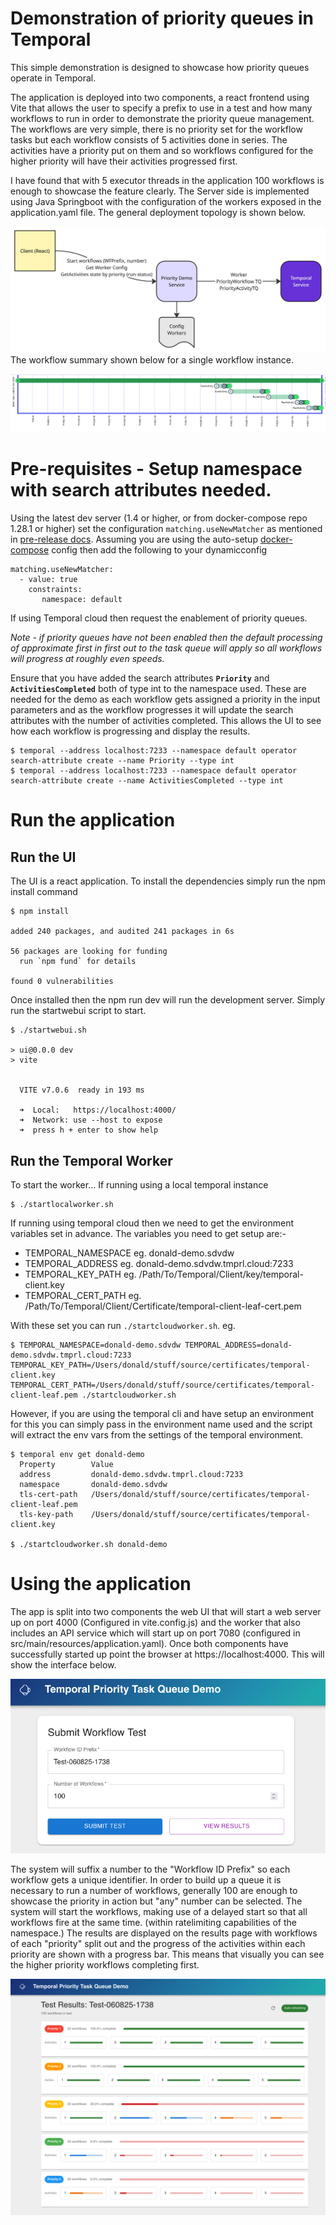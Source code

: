 # Demonstration of priority queues in Temporal

This simple demonstration is designed to showcase how priority queues operate in Temporal.  

The application is deployed into two components, a react frontend using Vite that allows the user to specify a prefix to use in a test and how many workflows to run in order to demonstrate the priority queue management.   The workflows are very simple, there is no priority set for the workflow tasks but each workflow consists of 5 activities done in series.  The activities have a priority put on them and so workflows configured for the higher priority will have their activities progressed first.

I have found that with 5 executor threads in the application 100 workflows is enough to showcase the feature clearly.  The Server side is implemented using Java Springboot with the configuration of the workers exposed in the application.yaml file.  The general deployment topology is shown below.

![Priority-Task-Queue-Demo.jpg](docs/Priority-Task-Queue-Demo.jpg)
The workflow summary shown below for a single workflow instance.

![Workflow-Summary.png](docs/Workflow-summary.png)

# Pre-requisites - Setup namespace with search attributes needed.
Using the latest dev server (1.4 or higher, or from docker-compose repo 1.28.1 or higher) set the configuration `matching.useNewMatcher` as mentioned in [pre-release docs](https://docs.google.com/document/d/1FnBZRjlz0eWGWk_bVLmQ3eZOTOJRFO4s4utGdQtWkIQ/edit?tab=t.0). 
Assuming you are using the auto-setup [docker-compose](https://github.com/temporalio/docker-compose) config then add the following to your dynamicconfig
```
matching.useNewMatcher:
  - value: true
    constraints:
       namespace: default
```

If using Temporal cloud then request the enablement of priority queues.  

_Note - if priority queues have not been enabled then the default processing of approximate first in first out to the task queue will apply so all workflows will progress at roughly even speeds._


Ensure that you have added the search attributes **`Priority`** and **`ActivitiesCompleted`** both of type int to the namespace used.  These are needed for the demo as each workflow gets assigned a priority in the input parameters and as the workflow progresses it will update the search attributes with the number of activities completed.  This allows the UI to see how each workflow is progressing and display the results.

```
$ temporal --address localhost:7233 --namespace default operator search-attribute create --name Priority --type int
$ temporal --address localhost:7233 --namespace default operator search-attribute create --name ActivitiesCompleted --type int
```

# Run the application
## Run the UI
The UI is a react application.  To install the dependencies simply run the npm install command
``` 
$ npm install

added 240 packages, and audited 241 packages in 6s

56 packages are looking for funding
  run `npm fund` for details

found 0 vulnerabilities
```
Once installed then the npm run dev will run the development server.  Simply run the startwebui script to start.
``` 
$ ./startwebui.sh

> ui@0.0.0 dev
> vite


  VITE v7.0.6  ready in 193 ms

  ➜  Local:   https://localhost:4000/
  ➜  Network: use --host to expose
  ➜  press h + enter to show help 
```

## Run the Temporal Worker
To start the worker...
If running using a local temporal instance
```
$ ./startlocalworker.sh
```
If running using temporal cloud then we need to get the environment variables set in advance.  The variables you need to get setup are:-
* TEMPORAL_NAMESPACE eg. donald-demo.sdvdw
* TEMPORAL_ADDRESS eg. donald-demo.sdvdw.tmprl.cloud:7233
* TEMPORAL_KEY_PATH eg. /Path/To/Temporal/Client/key/temporal-client.key
* TEMPORAL_CERT_PATH eg. /Path/To/Temporal/Client/Certificate/temporal-client-leaf-cert.pem

With these set you can run `./startcloudworker.sh`. eg.
```
$ TEMPORAL_NAMESPACE=donald-demo.sdvdw TEMPORAL_ADDRESS=donald-demo.sdvdw.tmprl.cloud:7233 TEMPORAL_KEY_PATH=/Users/donald/stuff/source/certificates/temporal-client.key TEMPORAL_CERT_PATH=/Users/donald/stuff/source/certificates/temporal-client-leaf.pem ./startcloudworker.sh

```
However, if you are using the temporal cli and have setup an environment for this you can simply pass in the environment name used and the script will extract the env vars from the settings of the temporal environment.

``` 
$ temporal env get donald-demo
  Property        Value
  address         donald-demo.sdvdw.tmprl.cloud:7233
  namespace       donald-demo.sdvdw
  tls-cert-path   /Users/donald/stuff/source/certificates/temporal-client-leaf.pem
  tls-key-path    /Users/donald/stuff/source/certificates/temporal-client.key

$ ./startcloudworker.sh donald-demo
```

# Using the application
The app is split into two components the web UI that will start a web server up on port 4000 (Configured in vite.config.js) and the worker that also includes an API service which will start up on port 7080 (configured in src/main/resources/application.yaml).
Once both components have successfully started up point the browser at https://localhost:4000.  This will show the interface below.

![submit-screenshot.png](docs/submit-screenshot.png)

The system will suffix a number to the "Workflow ID Prefix" so each workflow gets a unique identifier.  In order to build up a queue it is necessary to run a number of workflows, generally 100 are enough to showcase the priority in action but "any" number can be selected.  The system will start the workflows, making use of a delayed start so that all workflows fire at the same time.  (within ratelimiting capabilities of the namespace.)
The results are displayed on the results page with workflows of each "priority" split out and the progress of the activities within each priority are shown with a progress bar.  This means that visually you can see the higher priority workflows completing first.

![Priority Results](docs/priority-results.png)

